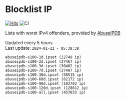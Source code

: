 # Blocklist IP

[![Hits](https://hits.seeyoufarm.com/api/count/incr/badge.svg?url=https%3A%2F%2Fgithub.com%2Fborestad%2Fblocklist-ip%2F&count_bg=%2379C83D&title_bg=%23555555&icon=&icon_color=%23E7E7E7&title=hits&edge_flat=false)](https://hits.seeyoufarm.com)  ![CI](https://img.shields.io/github/workflow/status/borestad/blocklist-ip/CI?style=flat-square)

Lists with worst IPv4 offenders, provided by [AbuseIPDB](https://www.abuseipdb.com/)

<!-- FOOTER-PLACEHOLDER -->
Updated every 5 hours<br>
Last update: `2024-01-21 - 05:38:38`
```
abuseipdb-s100-1d.ipset (22749 ip)
abuseipdb-s100-2d.ipset (27467 ip)
abuseipdb-s100-3d.ipset (30402 ip)
abuseipdb-s100-7d.ipset (37497 ip)
abuseipdb-s100-30d.ipset (58515 ip)
abuseipdb-s100-60d.ipset (82172 ip)
abuseipdb-s100-90d.ipset (102702 ip)
abuseipdb-s100-120d.ipset (128612 ip)
abuseipdb-s100-all.ipset (457033 ip)
```

